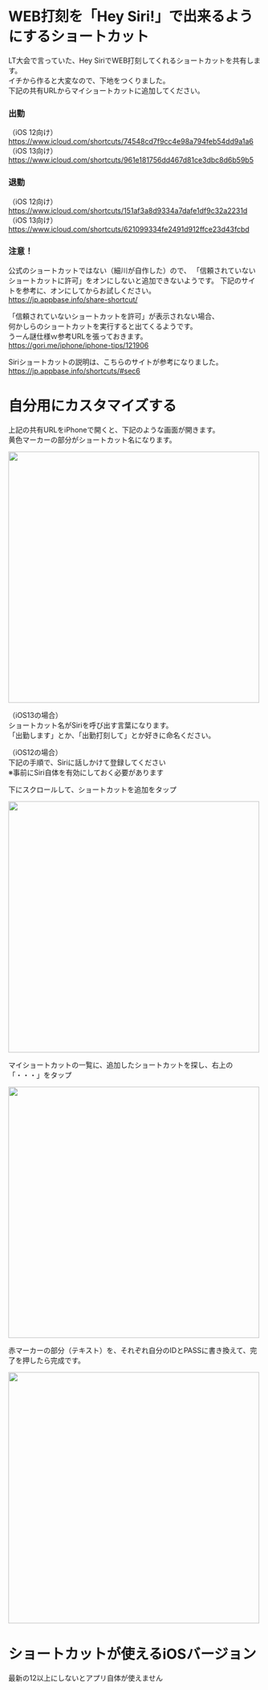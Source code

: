 # WEB打刻を「Hey Siri!」で出来るようにするショートカット
LT大会で言っていた、Hey SiriでWEB打刻してくれるショートカットを共有します。  
イチから作ると大変なので、下地をつくりました。  
下記の共有URLからマイショートカットに追加してください。  
### 出勤
（iOS 12向け）https://www.icloud.com/shortcuts/74548cd7f9cc4e98a794feb54dd9a1a6  
（iOS 13向け）https://www.icloud.com/shortcuts/961e181756dd467d81ce3dbc8d6b59b5  
### 退勤
（iOS 12向け）https://www.icloud.com/shortcuts/151af3a8d9334a7dafe1df9c32a2231d  
（iOS 13向け）https://www.icloud.com/shortcuts/621099334fe2491d912ffce23d43fcbd  
### 注意！
公式のショートカットではない（細川が自作した）ので、
「信頼されていないショートカットに許可」をオンにしないと追加できないようです。
下記のサイトを参考に、オンにしてからお試しください。  
https://jp.appbase.info/share-shortcut/

「信頼されていないショートカットを許可」が表示されない場合、  
何かしらのショートカットを実行すると出てくるようです。  
うーん謎仕様ｗ参考URLを張っておきます。  
https://gori.me/iphone/iphone-tips/121906

Siriショートカットの説明は、こちらのサイトが参考になりました。  
https://jp.appbase.info/shortcuts/#sec6

# 自分用にカスタマイズする
上記の共有URLをiPhoneで開くと、下記のような画面が開きます。  
黄色マーカーの部分がショートカット名になります。

<img src="https://user-images.githubusercontent.com/34472719/66984615-fcc60380-f0f5-11e9-9628-e99ef35a4b97.jpg" width="500">

（iOS13の場合）  
ショートカット名がSiriを呼び出す言葉になります。  
「出勤します」とか、「出勤打刻して」とか好きに命名ください。  

（iOS12の場合）  
下記の手順で、Siriに話しかけて登録してください  
※事前にSiri自体を有効にしておく必要があります  

下にスクロールして、ショートカットを追加をタップ  

<img src="https://user-images.githubusercontent.com/34472719/66984613-fcc60380-f0f5-11e9-8f95-e8f2f348f1c1.jpg" width="500">

マイショートカットの一覧に、追加したショートカットを探し、右上の「・・・」をタップ  

<img src="https://user-images.githubusercontent.com/34472719/66984612-fcc60380-f0f5-11e9-8ebb-941f742d59fc.jpg" width="500">

赤マーカーの部分（テキスト）を、それぞれ自分のIDとPASSに書き換えて、完了を押したら完成です。 

<img src="https://user-images.githubusercontent.com/34472719/68751747-785b9780-0645-11ea-9a4c-a81982e7ccfd.jpg" width="500">

# ショートカットが使えるiOSバージョン
最新の12以上にしないとアプリ自体が使えません
